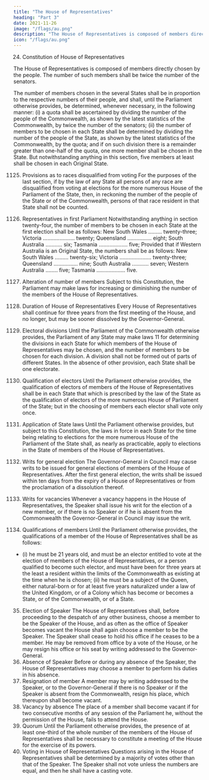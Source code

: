 ```yaml
---
title: "The House of Representatives"
heading: "Part 3"
date: 2021-11-26
image: "/flags/au.png"
description: "The House of Representatives is composed of members directly chosen by the people. The number of such members shall be twice the number of the senators."
icon: "/flags/au.png"
---
```




24. Constitution of House of Representatives

The House of Representatives is composed of members directly chosen by the people. The number of such members shall be twice the number of the senators.

The number of members chosen in the several States shall be in proportion to the respective numbers of their
people, and shall, until the Parliament otherwise provides, be determined, whenever necessary, in the following
manner:
(i) a quota shall be ascertained by dividing the number of the people of the Commonwealth, as shown by
the latest statistics of the Commonwealth, by twice the number of the senators;
(ii) the number of members to be chosen in each State shall be determined by dividing the number of
the people of the State, as shown by the latest statistics of the Commonwealth, by the quota; and if
on such division there is a remainder greater than one-half of the quota, one more member shall be
chosen in the State.
But notwithstanding anything in this section, five members at least shall be chosen in each Original State.

1125. Provisions as to races disqualified from voting
For the purposes of the last section, if by the law of any State all persons of any race are disqualified from voting
at elections for the more numerous House of the Parliament of the State, then, in reckoning the number of the
people of the State or of the Commonwealth, persons of that race resident in that State shall not be counted.
26. Representatives in first Parliament
Notwithstanding anything in section twenty-four, the number of members to be chosen in each State at the first
election shall be as follows:
New South Wales ......... twenty-three;
Victoria ..................... twenty;
Queensland ................ eight;
South Australia ........... six;
Tasmania ................... five;
Provided that if Western Australia is an Original State, the numbers shall be as follows:
New South Wales ......... twenty-six;
Victoria ..................... twenty-three;
Queensland ................ nine;
South Australia ........... seven;
Western Australia ........ five;
Tasmania ................... five.
27. Alteration of number of members
Subject to this Constitution, the Parliament may make laws for increasing or diminishing the number of the
members of the House of Representatives.
28. Duration of House of Representatives
Every House of Representatives shall continue for three years from the first meeting of the House, and no
longer, but may be sooner dissolved by the Governor-General.
29. Electoral divisions
Until the Parliament of the Commonwealth otherwise provides, the Parliament of any State may make laws 11
for determining the divisions in each State for which members of the House of Representatives may be chosen,
and the number of members to be chosen for each division. A division shall not be formed out of parts of
different States.
In the absence of other provision, each State shall be one electorate.
30. Qualification of electors
Until the Parliament otherwise provides, the qualification of electors of members of the House of Representatives
shall be in each State that which is prescribed by the law of the State as the qualification of electors of the more
numerous House of Parliament of the State; but in the choosing of members each elector shall vote only once.
31. Application of State laws
Until the Parliament otherwise provides, but subject to this Constitution, the laws in force in each State for the
time being relating to elections for the more numerous House of the Parliament of the State shall, as nearly as
practicable, apply to elections in the State of members of the House of Representatives.
32. Writs for general election
The Governor-General in Council may cause writs to be issued for general elections of members of the House
of Representatives.
After the first general election, the writs shall be issued within ten days from the expiry of a House of
Representatives or from the proclamation of a dissolution thereof.

33. Writs for vacancies
Whenever a vacancy happens in the House of Representatives, the Speaker shall issue his writ for the election
of a new member, or if there is no Speaker or if he is absent from the Commonwealth the Governor-General in
Council may issue the writ.

34. Qualifications of members
Until the Parliament otherwise provides, the qualifications of a member of the House of Representatives shall be as follows:
- (i) he must be 21 years old, and must be an elector entitled to vote at the election
of members of the House of Representatives, or a person qualified to become such elector, and must
have been for three years at the least a resident within the limits of the Commonwealth as existing at
the time when he is chosen;
(ii) he must be a subject of the Queen, either natural-born or for at least five years naturalized under a law
of the United Kingdom, or of a Colony which has become or becomes a State, or of the Commonwealth,
or of a State.

35. Election of Speaker
The House of Representatives shall, before proceeding to the despatch of any other business, choose a member
to be the Speaker of the House, and as often as the office of Speaker becomes vacant the House shall again
choose a member to be the Speaker.
The Speaker shall cease to hold his office if he ceases to be a member. He may be removed from office by a vote
of the House, or he may resign his office or his seat by writing addressed to the Governor-General.
36. Absence of Speaker
Before or during any absence of the Speaker, the House of Representatives may choose a member to perform
his duties in his absence.
37. Resignation of member
A member may by writing addressed to the Speaker, or to the Governor-General if there is no Speaker or if the
Speaker is absent from the Commonwealth, resign his place, which thereupon shall become vacant.
38. Vacancy by absence
The place of a member shall become vacant if for two consecutive months of any session of the Parliament he,
without the permission of the House, fails to attend the House.
39. Quorum
Until the Parliament otherwise provides, the presence of at least one-third of the whole number of the members
of the House of Representatives shall be necessary to constitute a meeting of the House for the exercise of its
powers.
40. Voting in House of Representatives
Questions arising in the House of Representatives shall be determined by a majority of votes other than that of
the Speaker. The Speaker shall not vote unless the numbers are equal, and then he shall have a casting vote.

